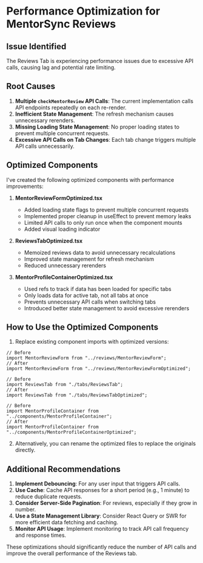 # Performance Optimization for MentorSync Reviews

## Issue Identified

The Reviews Tab is experiencing performance issues due to excessive API calls, causing lag and potential rate limiting.

## Root Causes

1. **Multiple `checkMentorReview` API Calls**: The current implementation calls API endpoints repeatedly on each re-render.
2. **Inefficient State Management**: The refresh mechanism causes unnecessary rerenders.
3. **Missing Loading State Management**: No proper loading states to prevent multiple concurrent requests.
4. **Excessive API Calls on Tab Changes**: Each tab change triggers multiple API calls unnecessarily.

## Optimized Components

I've created the following optimized components with performance improvements:

1. **MentorReviewFormOptimized.tsx**

    - Added loading state flags to prevent multiple concurrent requests
    - Implemented proper cleanup in useEffect to prevent memory leaks
    - Limited API calls to only run once when the component mounts
    - Added visual loading indicator

2. **ReviewsTabOptimized.tsx**

    - Memoized reviews data to avoid unnecessary recalculations
    - Improved state management for refresh mechanism
    - Reduced unnecessary rerenders

3. **MentorProfileContainerOptimized.tsx**
    - Used refs to track if data has been loaded for specific tabs
    - Only loads data for active tab, not all tabs at once
    - Prevents unnecessary API calls when switching tabs
    - Introduced better state management to avoid excessive rerenders

## How to Use the Optimized Components

1. Replace existing component imports with optimized versions:

```tsx
// Before
import MentorReviewForm from "../reviews/MentorReviewForm";
// After
import MentorReviewForm from "../reviews/MentorReviewFormOptimized";

// Before
import ReviewsTab from "./tabs/ReviewsTab";
// After
import ReviewsTab from "./tabs/ReviewsTabOptimized";

// Before
import MentorProfileContainer from "../components/MentorProfileContainer";
// After
import MentorProfileContainer from "../components/MentorProfileContainerOptimized";
```

2. Alternatively, you can rename the optimized files to replace the originals directly.

## Additional Recommendations

1. **Implement Debouncing**: For any user input that triggers API calls.
2. **Use Cache**: Cache API responses for a short period (e.g., 1 minute) to reduce duplicate requests.
3. **Consider Server-Side Pagination**: For reviews, especially if they grow in number.
4. **Use a State Management Library**: Consider React Query or SWR for more efficient data fetching and caching.
5. **Monitor API Usage**: Implement monitoring to track API call frequency and response times.

These optimizations should significantly reduce the number of API calls and improve the overall performance of the Reviews tab.
